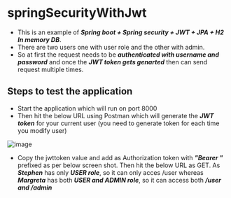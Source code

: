 # springSecurityWithJwt

- This is an example of ***Spring boot + Spring security + JWT + JPA + H2 In memory DB***. 
- There are two users one with user role and the other with admin.
- So at first the request needs to be ***authenticated with username and password*** and once the ***JWT token gets genarted*** then can send request multiple times.

## Steps to test the application

- Start the application which will run on port 8000
- Then hit the below URL using Postman which will generate the ***JWT token*** for your current user (you need to generate token for each time you modify user)

![image](https://user-images.githubusercontent.com/64692097/83951124-04851480-a84d-11ea-972c-358cac2b150b.png)

- Copy the jwttoken value and add as Authorization token with ***"Bearer "*** prefixed as per below screen shot. Then hit the below URL as GET. As ***Stephen*** has only ***USER role***, so it can only acces /user whereas ***Margreta*** has both ***USER and ADMIN role***, so it can access both ***/user and /admin***

